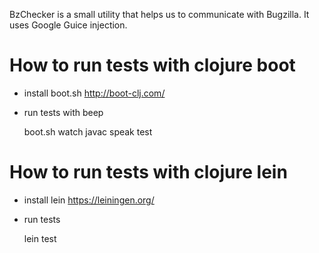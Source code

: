 BzChecker is a small utility that helps us to communicate with Bugzilla.
It uses Google Guice injection.

# How to run tests with clojure boot

* install boot.sh  http://boot-clj.com/
* run tests with beep

   boot.sh watch javac speak test
   
# How to run tests with clojure lein

* install lein https://leiningen.org/
* run tests

   lein test
